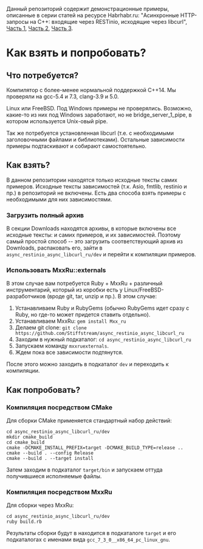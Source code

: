 Данный репозиторий содержит демонстрационные примеры, описанные в серии статей на ресурсе Habrhabr.ru:
"Асинхронные HTTP-запросы на C++: входящие через RESTinio, исходящие через libcurl",
[Часть 1](https://habrahabr.ru/post/349728/),
[Часть 2](https://habrahabr.ru/post/349818/),
[Часть 3](https://habrahabr.ru/post/349986/).

# Как взять и попробовать?

## Что потребуется?

Компилятор с более-менее нормальной поддержкой C++14. Мы проверяли на gcc-5.4 и 7.3, clang-3.9 и 5.0.

Linux или FreeBSD. Под Windows примеры не проверялись. Возможно, какие-то из них под Windows заработают, но не bridge_server_1_pipe, в котором используется Unix-овый pipe.

Так же потребуется установленная libcurl (т.е. с необходимыми заголовочными файлами и библиотеками). Остальные зависимости примеры подтаскивают и собирают самостоятельно.

## Как взять?

В данном репозитории находятся только исходные тексты самих примеров. Исходные тексты зависимостей (т.к. Asio, fmtlib, restinio и пр.)
в репозиторий не включены. Есть два способа взять примеры с необходимыми для них зависимостями.

### Загрузить полный архив

В секции Downloads находятся архивы, в которые включены все исходные тексты: и самих примеров, и их зависимостей.
Поэтому самый простой способ -- это загрузить соответствующий архив из Downloads, распаковать его, зайти в `async_restinio_async_libcurl_ru/dev`
и перейти к компиляции примеров.

### Использовать MxxRu::externals

В этом случае вам потребуется Ruby + MxxRu + различный инструментарий, который из коробки есть у Linux/FreeBSD-разработчиков (вроде git, tar, unzip и пр.). В этом случае:

1. Устанавливаем Ruby и RubyGems (обычно RubyGems идет сразу с Ruby, но где-то может придется ставить отдельно).
2. Устанавливаем MxxRu: `gem install Mxx_ru`
3. Делаем git clone: `git clone https://github.com/Stiffstream/async_restinio_async_libcurl_ru`
4. Заходим в нужный подкаталог: `cd async_restinio_async_libcurl_ru`
5. Запускаем команду `mxxruexternals`.
6. Ждем пока все зависимости подтянутся.

После этого можно заходить в подкаталог `dev` и переходить к компиляции.

## Как попробовать?

### Компиляция посредством CMake

Для сборки CMake применяется стандартный набор действий:

~~~~~
cd async_restinio_async_libcurl_ru/dev
mkdir cmake_build
cd cmake_build
cmake -DCMAKE_INSTALL_PREFIX=target -DCMAKE_BUILD_TYPE=release ..
cmake --build . --config Release
cmake --build . --target install
~~~~~

Затем заходим в подкаталог `target/bin` и запускаем оттуда получившиеся исполняемые файлы.

### Компиляция посредством MxxRu

Для сборки через MxxRu:

~~~~~
cd async_restinio_async_libcurl_ru/dev
ruby build.rb
~~~~~

Результаты сборки будут в находится в подкаталоге `target` и его подкаталогах с именами вида `gcc_7_3_0__x86_64_pc_linux_gnu`.
